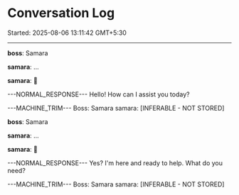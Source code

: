 # Conversation Log

Started: 2025-08-06 13:11:42 GMT+5:30

---

**boss**: Samara

**samara**: ...

**samara**: 🦉

---NORMAL_RESPONSE---
Hello! How can I assist you today?

---MACHINE_TRIM---
Boss: Samara
samara: [INFERABLE - NOT STORED]

**boss**: Samara

**samara**: ...

**samara**: 🦉

---NORMAL_RESPONSE---
Yes? I'm here and ready to help. What do you need?

---MACHINE_TRIM---
Boss: Samara
samara: [INFERABLE - NOT STORED]

